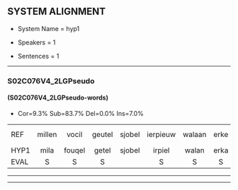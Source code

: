
## SYSTEM ALIGNMENT

- System Name = hyp1

- Speakers = 1

- Sentences = 1

---

### S02C076V4_2LGPseudo

#### (S02C076V4_2LGPseudo-words)

- Cor=9.3%	Sub=83.7%	Del=0.0%	Ins=7.0%

|  |  |  |  |  |  |  |  |  |  |  |  |  |  |  |  |  |  |  |  |  |  |  |  |  |  |  |  |  |  |  |  |  |  |  |  |  |  |  |  |  |  |  |  |
|:--- |:---:|:---:|:---:|:---:|:---:|:---:|:---:|:---:|:---:|:---:|:---:|:---:|:---:|:---:|:---:|:---:|:---:|:---:|:---:|:---:|:---:|:---:|:---:|:---:|:---:|:---:|:---:|:---:|:---:|:---:|:---:|:---:|:---:|:---:|:---:|:---:|:---:|:---:|:---:|:---:|:---:|:---:|:---:|
| REF | millen | vocil | geutel | sjobel | ierpieuw | walaan | erke | haweel | saarweng | gevicht |  | eemde | bepoud | orstalk | veten | gefouw | vurpaand | nizung | fiewon | kneurem | vawaai | strellen*(strelen) | zwieten | foetbans | oonste | muider | grijnken | schielstaug | prilsood | vloender | milste | veurder | kloeien | ulen | orponk | schodig |  |  | ijpo | menuur | spreikje | hiffreeuw | wooien |
| HYP1 | mila | fouqel | getel | sjobel | irpiel | walan | erka | hawel | sarwing | gevicht | hinda | de | bout | orstalk | veta | gfaw | vuurbend | issin | fuen | cneuren | haa | strela | sita | voetbans | onsta | madar | grenca | ilto | brilsot | flundar | melsta | fuurder | cloia | ula | horponk | schodig | eipel | miner | spreek | ja | gifvrij | ho | ja |
| EVAL | S | S | S |  | S | S | S | S | S |  | I | S | S |  | S | S | S | S | S | S | S | S | S | S | S | S | S | S | S | S | S | S | S | S | S |  | I | I | S | S | S | S | S |
---

---
